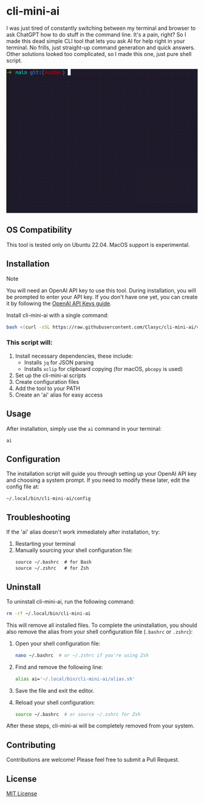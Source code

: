 # cli-mini-ai

I was just tired of constantly switching between my terminal and browser to ask ChatGPT how to do stuff in the command line. It's a pain, right? So I made this dead simple CLI tool that lets you ask AI for help right in your terminal. No frills, just straight-up command generation and quick answers. Other solutions looked too complicated, so I made this one, just pure shell script.

![demo.gif](demo.gif)

## OS Compatibility

This tool is tested only on Ubuntu 22.04. MacOS support is experimental.

## Installation

> [!NOTE]  
> You will need an OpenAI API key to use this tool. During installation, you will be prompted to enter your API key. If you don't have one yet, you can create it by following the [OpenAI API Keys guide](https://platform.openai.com/docs/quickstart/create-and-export-an-api-key).

Install cli-mini-ai with a single command:

```bash
bash <(curl -sSL https://raw.githubusercontent.com/Clasyc/cli-mini-ai/v0.1.2/install.sh)
```

### This script will:

1. Install necessary dependencies, these include:
   - Installs `jq` for JSON parsing
   - Installs `xclip` for clipboard copying (for macOS, `pbcopy` is used)
2. Set up the cli-mini-ai scripts
3. Create configuration files
4. Add the tool to your PATH
5. Create an 'ai' alias for easy access

## Usage

After installation, simply use the `ai` command in your terminal:

```
ai
```

## Configuration

The installation script will guide you through setting up your OpenAI API key and choosing a system prompt. If you need to modify these later, edit the config file at:

```
~/.local/bin/cli-mini-ai/config
```

## Troubleshooting

If the 'ai' alias doesn't work immediately after installation, try:

1. Restarting your terminal
2. Manually sourcing your shell configuration file:
   ```
   source ~/.bashrc  # for Bash
   source ~/.zshrc   # for Zsh
   ```

## Uninstall

To uninstall cli-mini-ai, run the following command:

```bash
rm -rf ~/.local/bin/cli-mini-ai
```

This will remove all installed files. To complete the uninstallation, you should also remove the alias from your shell configuration file (`.bashrc` or `.zshrc`):

1. Open your shell configuration file:
   ```bash
   nano ~/.bashrc  # or ~/.zshrc if you're using Zsh
   ```

2. Find and remove the following line:
   ```bash
   alias ai='~/.local/bin/cli-mini-ai/alias.sh'
   ```

3. Save the file and exit the editor.

4. Reload your shell configuration:
   ```bash
   source ~/.bashrc  # or source ~/.zshrc for Zsh
   ```

After these steps, cli-mini-ai will be completely removed from your system.


## Contributing

Contributions are welcome! Please feel free to submit a Pull Request.

## License

[MIT License](LICENSE)
